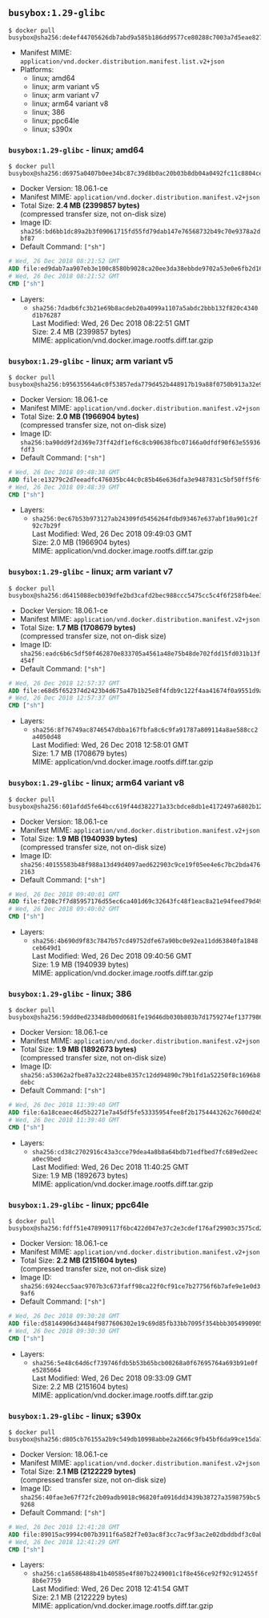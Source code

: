 ## `busybox:1.29-glibc`

```console
$ docker pull busybox@sha256:de4ef44705626db7abd9a585b186dd9577ce80288c7003a7d5eae8272b784615
```

-	Manifest MIME: `application/vnd.docker.distribution.manifest.list.v2+json`
-	Platforms:
	-	linux; amd64
	-	linux; arm variant v5
	-	linux; arm variant v7
	-	linux; arm64 variant v8
	-	linux; 386
	-	linux; ppc64le
	-	linux; s390x

### `busybox:1.29-glibc` - linux; amd64

```console
$ docker pull busybox@sha256:d6975a0407b0ee34bc87c39d8b0ac20b03b8db04a0492fc11c8804ce42fc2ca6
```

-	Docker Version: 18.06.1-ce
-	Manifest MIME: `application/vnd.docker.distribution.manifest.v2+json`
-	Total Size: **2.4 MB (2399857 bytes)**  
	(compressed transfer size, not on-disk size)
-	Image ID: `sha256:bd6bb1dc89a2b3f09061715fd55fd79dab147e76568732b49c70e9378a2dbf87`
-	Default Command: `["sh"]`

```dockerfile
# Wed, 26 Dec 2018 08:21:52 GMT
ADD file:ed9dab7aa907eb3e100c8580b9028ca20ee3da38ebbde9702a53e0e6fb2d165d in / 
# Wed, 26 Dec 2018 08:21:52 GMT
CMD ["sh"]
```

-	Layers:
	-	`sha256:7dadb6fc3b21e69b8acdeb20a4099a1107a5abdc2bbb132f820c4340d1b76287`  
		Last Modified: Wed, 26 Dec 2018 08:22:51 GMT  
		Size: 2.4 MB (2399857 bytes)  
		MIME: application/vnd.docker.image.rootfs.diff.tar.gzip

### `busybox:1.29-glibc` - linux; arm variant v5

```console
$ docker pull busybox@sha256:b95635564a6c0f53857eda779d452b448917b19a88f0750b913a32e920628f57
```

-	Docker Version: 18.06.1-ce
-	Manifest MIME: `application/vnd.docker.distribution.manifest.v2+json`
-	Total Size: **2.0 MB (1966904 bytes)**  
	(compressed transfer size, not on-disk size)
-	Image ID: `sha256:ba90dd9f2d369e73ff42df1ef6c8cb90638fbc07166a0dfdf90f63e55936fdf3`
-	Default Command: `["sh"]`

```dockerfile
# Wed, 26 Dec 2018 09:48:38 GMT
ADD file:e13279c2d7eeadfc476035bc44c0c85b46e636dfa3e9487831c5bf50ff5f6f5c in / 
# Wed, 26 Dec 2018 09:48:39 GMT
CMD ["sh"]
```

-	Layers:
	-	`sha256:0ec67b53b973127ab24309fd5456264fdbd93467e637abf10a901c2f92c7b29f`  
		Last Modified: Wed, 26 Dec 2018 09:49:03 GMT  
		Size: 2.0 MB (1966904 bytes)  
		MIME: application/vnd.docker.image.rootfs.diff.tar.gzip

### `busybox:1.29-glibc` - linux; arm variant v7

```console
$ docker pull busybox@sha256:d6415088ecb039dfe2bd3cafd2bec988ccc5475cc5c4f6f258fb4ee3e85b9a4f
```

-	Docker Version: 18.06.1-ce
-	Manifest MIME: `application/vnd.docker.distribution.manifest.v2+json`
-	Total Size: **1.7 MB (1708679 bytes)**  
	(compressed transfer size, not on-disk size)
-	Image ID: `sha256:eadc6b6c5df50f462870e833705a4561a48e75b48de702fdd15fd031b13f454f`
-	Default Command: `["sh"]`

```dockerfile
# Wed, 26 Dec 2018 12:57:37 GMT
ADD file:e68d5f652374d2423b4d675a47b1b25e8f4fdb9c122f4aa41674f0a9551d9aed in / 
# Wed, 26 Dec 2018 12:57:37 GMT
CMD ["sh"]
```

-	Layers:
	-	`sha256:8f76749ac8746547dbba167fbfa8c6c9fa91787a809114a8ae588cc2a4050d48`  
		Last Modified: Wed, 26 Dec 2018 12:58:01 GMT  
		Size: 1.7 MB (1708679 bytes)  
		MIME: application/vnd.docker.image.rootfs.diff.tar.gzip

### `busybox:1.29-glibc` - linux; arm64 variant v8

```console
$ docker pull busybox@sha256:601afdd5fe64bcc619f44d382271a33cbdce8db1e4172497a6802b12fd7d66be
```

-	Docker Version: 18.06.1-ce
-	Manifest MIME: `application/vnd.docker.distribution.manifest.v2+json`
-	Total Size: **1.9 MB (1940939 bytes)**  
	(compressed transfer size, not on-disk size)
-	Image ID: `sha256:40155583b48f988a13d49d4097aed622903c9ce19f05ee4e6c7bc2bda4762163`
-	Default Command: `["sh"]`

```dockerfile
# Wed, 26 Dec 2018 09:40:01 GMT
ADD file:f208c7f7d85957176d55ec6ca401d69c32643fc48f1eac8a21e94feed79d49f8 in / 
# Wed, 26 Dec 2018 09:40:02 GMT
CMD ["sh"]
```

-	Layers:
	-	`sha256:4b690d9f83c7847b57cd49752dfe67a90bc0e92ea11dd63840fa1848ceb649d1`  
		Last Modified: Wed, 26 Dec 2018 09:40:56 GMT  
		Size: 1.9 MB (1940939 bytes)  
		MIME: application/vnd.docker.image.rootfs.diff.tar.gzip

### `busybox:1.29-glibc` - linux; 386

```console
$ docker pull busybox@sha256:59dd0ed23348db00d0681fe19d46db030b803b7d1759274ef137798665ed0db5
```

-	Docker Version: 18.06.1-ce
-	Manifest MIME: `application/vnd.docker.distribution.manifest.v2+json`
-	Total Size: **1.9 MB (1892673 bytes)**  
	(compressed transfer size, not on-disk size)
-	Image ID: `sha256:a53062a2fbe87a32c2248be8357c12dd94890c79b1fd1a52250f8c1696b8debc`
-	Default Command: `["sh"]`

```dockerfile
# Wed, 26 Dec 2018 11:39:40 GMT
ADD file:6a18ceaec46d5b2271e7a45df5fe53335954fee8f2b1754443262c7600d2455d in / 
# Wed, 26 Dec 2018 11:39:40 GMT
CMD ["sh"]
```

-	Layers:
	-	`sha256:cd38c2702916c43a3cce79dea4a8b8a64bdb71edfbed7fc689ed2eeca0ec9bed`  
		Last Modified: Wed, 26 Dec 2018 11:40:25 GMT  
		Size: 1.9 MB (1892673 bytes)  
		MIME: application/vnd.docker.image.rootfs.diff.tar.gzip

### `busybox:1.29-glibc` - linux; ppc64le

```console
$ docker pull busybox@sha256:fdff51e478909117f6bc422d047e37c2e3cdef176af29903c3575cd2292c9b0f
```

-	Docker Version: 18.06.1-ce
-	Manifest MIME: `application/vnd.docker.distribution.manifest.v2+json`
-	Total Size: **2.2 MB (2151604 bytes)**  
	(compressed transfer size, not on-disk size)
-	Image ID: `sha256:6924ecc5aac9707b3c673faff98ca22f0cf91ce7b27756f6b7afe9e1e0d39af6`
-	Default Command: `["sh"]`

```dockerfile
# Wed, 26 Dec 2018 09:30:28 GMT
ADD file:d58144906d34484f9877606302e19c69d85fb33bb7095f354bbb305499090564 in / 
# Wed, 26 Dec 2018 09:30:30 GMT
CMD ["sh"]
```

-	Layers:
	-	`sha256:5e48c64d6cf739746fdb5b53b65bcb00268a0f67695764a693b91e0fe5285664`  
		Last Modified: Wed, 26 Dec 2018 09:33:09 GMT  
		Size: 2.2 MB (2151604 bytes)  
		MIME: application/vnd.docker.image.rootfs.diff.tar.gzip

### `busybox:1.29-glibc` - linux; s390x

```console
$ docker pull busybox@sha256:d805cb76155a2b9c549db10998abbe2a2666c9fb45bf6da99ce15da7f348dd52
```

-	Docker Version: 18.06.1-ce
-	Manifest MIME: `application/vnd.docker.distribution.manifest.v2+json`
-	Total Size: **2.1 MB (2122229 bytes)**  
	(compressed transfer size, not on-disk size)
-	Image ID: `sha256:40fae3e67f72fc2b09adb9018c96820fa0916dd3439b38727a3598759bc59268`
-	Default Command: `["sh"]`

```dockerfile
# Wed, 26 Dec 2018 12:41:28 GMT
ADD file:89015ac9994c007b3911f6a582f7e03ac8f3cc7ac9f3ac2e02dbddbdf3c0ab65 in / 
# Wed, 26 Dec 2018 12:41:29 GMT
CMD ["sh"]
```

-	Layers:
	-	`sha256:c1a6586488b41b40585e4f807b2249001c1f8e456ce92f92c912455f8b6e7759`  
		Last Modified: Wed, 26 Dec 2018 12:41:54 GMT  
		Size: 2.1 MB (2122229 bytes)  
		MIME: application/vnd.docker.image.rootfs.diff.tar.gzip
